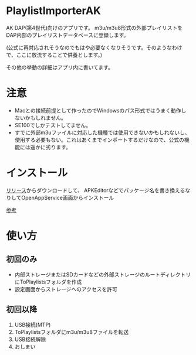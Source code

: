 # PlaylistImporterAK
AK DAP(第4世代)向けのアプリです。
m3u/m3u8形式の外部プレイリストをDAP内部のプレイリストデータベースに登録します。

(公式に再対応されそうなのでもはや必要なくなりそうです。そのようなわけで、ここに放流することで供養とします。)

その他の挙動の詳細はアプリ内に書いてます。

# 注意
- Macとの接続前提として作ったのでWindowsのパス形式ではうまく動作しないかもしれません。
- SE100でしかテストしてません。
- すでに外部m3uファイルに対応した機種では使用できないかもしれないし、使用する必要もない。これはあくまでインポートするだけなので、公式の機能には遥かに劣ります。

# インストール
[リリース](https://github.com/PetitStrawberry/PlaylistImporterAK/releases)からダウンロードして、
APKEditorなどでパッケージ名を書き換えるなりしてOpenAppService画面からインストール

[参考](https://gist.github.com/PetitStrawberry/c7477b1c0f6d0faa845c9cff841440f1)

# 使い方
## 初回のみ
- 内部ストレージまたはSDカードなどの外部ストレージのルートディレクトリにToPlaylistsフォルダを作成
- 設定画面からストレージへのアクセスを許可

## 初回以降
1. USB接続(MTP)
2. ToPlaylistsフォルダにm3u/m3u8ファイルを転送
3. USB接続解除
4. おしまい

